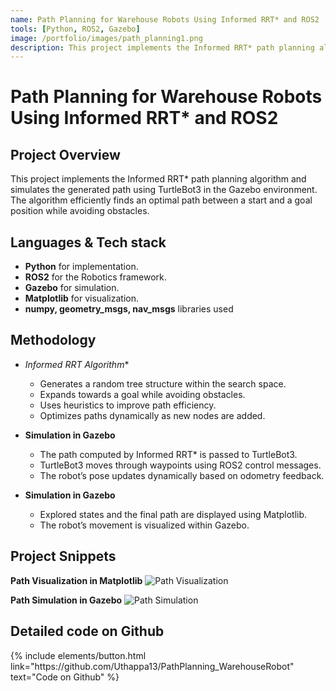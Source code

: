 ```yaml
---
name: Path Planning for Warehouse Robots Using Informed RRT* and ROS2
tools: [Python, ROS2, Gazebo]
image: /portfolio/images/path_planning1.png
description: This project implements the Informed RRT* path planning algorithm and simulates the generated path using TurtleBot3 in the Gazebo environment.
---
```


# Path Planning for Warehouse Robots Using Informed RRT* and ROS2

## Project Overview

This project implements the Informed RRT* path planning algorithm and simulates the generated path using TurtleBot3 in the Gazebo environment. The algorithm efficiently finds an optimal path between a start and a goal position while avoiding obstacles.

## Languages & Tech stack

- **Python** for implementation.
- **ROS2** for the Robotics framework.
- **Gazebo** for simulation.
- **Matplotlib** for visualization.
- **numpy, geometry_msgs, nav_msgs** libraries used


## Methodology

- **Informed RRT* Algorithm**
    - Generates a random tree structure within the search space.
    - Expands towards a goal while avoiding obstacles.
    - Uses heuristics to improve path efficiency.
    - Optimizes paths dynamically as new nodes are added.

- **Simulation in Gazebo**
    - The path computed by Informed RRT* is passed to TurtleBot3.
    - TurtleBot3 moves through waypoints using ROS2 control messages.
    - The robot’s pose updates dynamically based on odometry feedback.

- **Simulation in Gazebo**
    - Explored states and the final path are displayed using Matplotlib.
    - The robot’s movement is visualized within Gazebo.


## Project Snippets

 **Path Visualization in Matplotlib**
![Path Visualization](/portfolio/images/rrt1.png)

 **Path Simulation in Gazebo**
![Path Simulation](/portfolio/images/rrtstar_video.gif)


## Detailed code on Github

<div class="left">
{% include elements/button.html link="https://github.com/Uthappa13/PathPlanning_WarehouseRobot" text="Code on Github" %}
</div>
